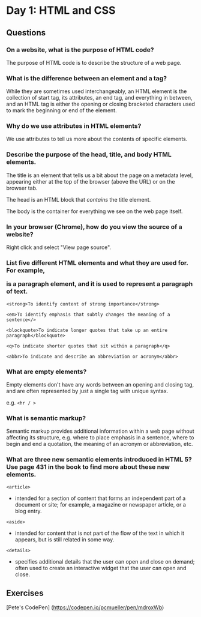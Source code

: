 # Day 1: HTML and CSS

## Questions


### On a website, what is the purpose of HTML code?

The purpose of HTML code is to describe the structure of a web page.


### What is the difference between an element and a tag?

While they are sometimes used interchangeably, an HTML element is the collection of start tag, its attributes, an end tag, and everything in between, and an HTML tag is either the opening or closing bracketed characters used to mark the beginning or end of the element.


### Why do we use attributes in HTML elements?

We use attributes to tell us more about the contents of specific elements.


### Describe the purpose of the head, title, and body HTML elements.

The title is an element that tells us a bit about the page on a metadata level,
appearing either at the top of the browser (above the URL) or on the browser tab.  

The head is an HTML block that *contains* the title element.

The body is the container for everything we see on the web page itself.


### In your browser (Chrome), how do you view the source of a website?

Right click and select "View page source".

### List five different HTML elements and what they are used for. For example, <p></p> is a paragraph element, and it is used to represent a paragraph of text.

`<strong>To identify content of strong importance</strong>`

`<em>To identify emphasis that subtly changes the meaning of a sentence</>`

`<blockquote>To indicate longer quotes that take up an entire paragraph</blockquote>`

`<q>To indicate shorter quotes that sit within a paragraph</q>`

`<abbr>To indicate and describe an abbreviation or acronym</abbr>`


### What are empty elements?

Empty elements don't have any words between an opening and closing tag, and are often represented by just a single tag with unique syntax.

e.g. `<hr / >`


### What is semantic markup?

Semantic markup provides additional information within a web page without affecting its structure, e.g. where to place emphasis in a sentence, where to begin and end a quotation, the meaning of an acronym or abbreviation, etc.

### What are three new semantic elements introduced in HTML 5? Use page 431 in the book to find more about these new elements.

`<article>`
* intended for a section of content that forms an independent part of a document or site; for example, a magazine or newspaper article, or a blog entry.

`<aside>`
* intended for content that is not part of the flow of the text in which it appears, but is still related in some way.

`<details>`
* specifies additional details that the user can open and close on demand; often used to create an interactive widget that the user can open and close.


## Exercises


[Pete's CodePen] (https://codepen.io/pcmueller/pen/mdroxWb)
